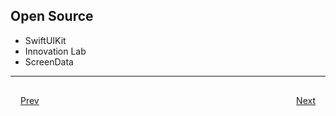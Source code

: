 ## Open Source
- SwiftUIKit
- Innovation Lab
- ScreenData

***

<div style="padding: 16;">
	<div style="float: left">
		<a href="../README.md">Prev</a>
	</div>
	<div style="float: right">
		<a href="slides/iOS-career.md">Next</a>
	</div>
</div>